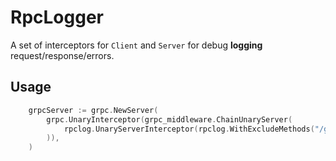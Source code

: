 # RpcLogger

A set of interceptors for `Client` and `Server` for debug **logging** request/response/errors.

## Usage

```go
	grpcServer := grpc.NewServer(
		grpc.UnaryInterceptor(grpc_middleware.ChainUnaryServer(
			rpclog.UnaryServerInterceptor(rpclog.WithExcludeMethods("/grpc.health.v1.Health/Check", "/api.MyService/*")),
		)),
	)
```
